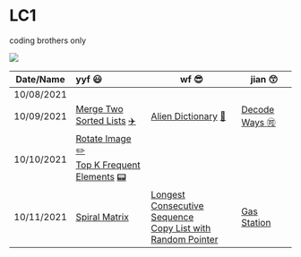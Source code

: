 # LC1
coding brothers only

<div align="left">
<img src="https://img.shields.io/badge/LC-Java-green?style=plastic&logo=appveyor">
</div>



| Date/Name  | yyf :smiley:                                                 | wf :sunglasses:                                              | jian :kissing_smiling_eyes:                                  |
| :--------: | :----------------------------------------------------------- | ------------------------------------------------------------ | ------------------------------------------------------------ |
| 10/08/2021 |                                                              |                                                              |                                                              |
| 10/09/2021 | [Merge Two Sorted Lists](./new/10-09-2021/yyf1.java) [:airplane:](https://leetcode.com/problems/merge-two-sorted-lists) | [Alien Dictionary](./new.10-09-2021.wf1.java) [:aerial_tramway:](https://leetcode.com/problems/alien-dictionary) | [Decode Ways](./new.10-09-2021.jian.java)[​ :accept:](https://leetcode.com/problems/decode-ways) |
| 10/10/2021 | [Rotate Image](./new/10-10-2021/yyf2.java)   [:pencil2:](https://leetcode.com/problems/rotate-image/)<br />[Top K Frequent Elements](./new/10-10-2021/yyf1.java)  [:pager:](https://leetcode.com/problems/top-k-frequent-elements/) |                                                              |                                                              |
| 10/11/2021 | [Spiral Matrix](./new/10-11-2021/yyf.java)                   | [ Longest Consecutive Sequence](./new/10-11-2021/wf1.java)<br />[Copy List with Random Pointer](./new/10-11-2021/wf2.java) | [Gas Station](./new/10-11-2021/jian.java)                    |

